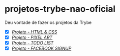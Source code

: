 # projetos-trybe-nao-oficial
Deu vontade de fazer os projetos da Trybe

- [x] _[Projeto - HTML & CSS](https://vinicius-grandi.github.io/projetos-trybe-nao-oficial/lessons-learned/index.html)_
- [x] _[Projeto - PIXEL ART](https://vinicius-grandi.github.io/projetos-trybe-nao-oficial/project-pixel-art/public/index.html)_
- [x] _[Projeto - TODO LIST](https://vinicius-grandi.github.io/projetos-trybe-nao-oficial/project-to-do-list/public/index.html)_
- [x] _[Projeto - FACEBOOK SIGNUP](https://vinicius-grandi.github.io/projetos-trybe-nao-oficial/project-facebook-signup/public/index.html)_